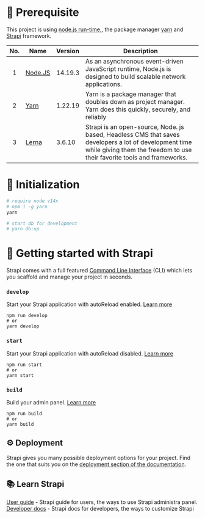 # 📌 Prerequisite

This project is using [node.js run-time,](https://nodejs.org/en/), the package manager [yarn](https://yarnpkg.com/en/docs/install) and [Strapi](https://strapi.io/) framework.


| No. | Name                              | Version | Description                                                                                                                                                                                                                        |
| :---: | ----------------------------------- | :-------- | ------------------------------------------------------------------------------------------------------------------------------------------------------------------------------------------------------------------------------------ |
|  1  | [Node.JS](https://nodejs.org/en/) | 14.19.3 | As an asynchronous event-driven JavaScript runtime, Node.js is designed to build scalable network applications.                                                                                                                    |
|  2  | [Yarn](https://yarnpkg.com/)      | 1.22.19 | Yarn is a package manager that doubles down as project manager. Yarn does this quickly, securely, and reliably                                                                                                                     |
|  3  | [Lerna](https://lerna.js.org/)    | 3.6.10  | Strapi is an open-source, Node. js based, Headless CMS that saves developers a lot of development time while giving them the freedom to use their favorite tools and frameworks. |

# 🎉 Initialization

```bash
# require node v14x
# npm i -g yarn
yarn

# start db for development
# yarn db:up
```

# 🚀 Getting started with Strapi

Strapi comes with a full featured [Command Line Interface](https://docs-v3.strapi.io/developer-docs/latest/developer-resources/cli/CLI.html) (CLI) which lets you scaffold and manage your project in seconds.

### `develop`

Start your Strapi application with autoReload enabled. [Learn more](https://docs-v3.strapi.io/developer-docs/latest/developer-resources/cli/CLI.html#strapi-develop)

```
npm run develop
# or
yarn develop
```

### `start`

Start your Strapi application with autoReload disabled. [Learn more](https://docs-v3.strapi.io/developer-docs/latest/developer-resources/cli/CLI.html#strapi-start)

```
npm run start
# or
yarn start
```

### `build`

Build your admin panel. [Learn more](https://docs-v3.strapi.io/developer-docs/latest/developer-resources/cli/CLI.html#strapi-build)

```
npm run build
# or
yarn build
```

## ⚙️ Deployment

Strapi gives you many possible deployment options for your project. Find the one that suits you on the [deployment section of the documentation](https://docs-v3.strapi.io/developer-docs/latest/setup-deployment-guides/deployment.html).


## 📚 Learn Strapi

[User guide](https://docs-v3.strapi.io/user-docs/latest/content-manager/introduction-to-content-manager.html) - Strapi guide for users, the ways to use Strapi administra panel.  
[Developer docs](https://docs-v3.strapi.io/developer-docs/latest/getting-started/introduction.html) - Strapi docs for developers, the ways to customize Strapi    


